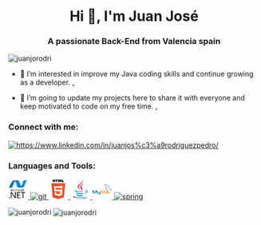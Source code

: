 <h1 align="center">Hi 👋, I'm Juan José</h1>
<h3 align="center">A passionate Back-End from Valencia spain</h3>

<p align="left"> <img src="https://komarev.com/ghpvc/?username=juanjorodri&label=Profile%20views&color=0e75b6&style=flat" alt="juanjorodri" /> </p>

- 👀 I’m interested in improve my Java coding skills and continue growing as a developer. [.](.)

- 💞️ I’m going to update my projects here to share it with everyone and keep motivated to code on my free time. [.](.)

<h3 align="left">Connect with me:</h3>
<p align="left">
<a href="https://linkedin.com/in/https://www.linkedin.com/in/juanjos%c3%a9rodriguezpedro/" target="blank"><img align="center" src="https://raw.githubusercontent.com/rahuldkjain/github-profile-readme-generator/master/src/images/icons/Social/linked-in-alt.svg" alt="https://www.linkedin.com/in/juanjos%c3%a9rodriguezpedro/" height="30" width="40" /></a>
</p>

<h3 align="left">Languages and Tools:</h3>
<p align="left"> <a href="https://dotnet.microsoft.com/" target="_blank" rel="noreferrer"> <img src="https://raw.githubusercontent.com/devicons/devicon/master/icons/dot-net/dot-net-original-wordmark.svg" alt="dotnet" width="40" height="40"/> </a> <a href="https://git-scm.com/" target="_blank" rel="noreferrer"> <img src="https://www.vectorlogo.zone/logos/git-scm/git-scm-icon.svg" alt="git" width="40" height="40"/> </a> <a href="https://www.w3.org/html/" target="_blank" rel="noreferrer"> <img src="https://raw.githubusercontent.com/devicons/devicon/master/icons/html5/html5-original-wordmark.svg" alt="html5" width="40" height="40"/> </a> <a href="https://www.java.com" target="_blank" rel="noreferrer"> <img src="https://raw.githubusercontent.com/devicons/devicon/master/icons/java/java-original.svg" alt="java" width="40" height="40"/> </a> <a href="https://www.mysql.com/" target="_blank" rel="noreferrer"> <img src="https://raw.githubusercontent.com/devicons/devicon/master/icons/mysql/mysql-original-wordmark.svg" alt="mysql" width="40" height="40"/> </a> <a href="https://spring.io/" target="_blank" rel="noreferrer"> <img src="https://www.vectorlogo.zone/logos/springio/springio-icon.svg" alt="spring" width="40" height="40"/> </a> </p>

<p><img align="left" src="https://github-readme-stats.vercel.app/api/top-langs?username=juanjorodri&show_icons=true&locale=en&layout=compact" alt="juanjorodri" /></p>

<p>&nbsp;<img align="center" src="https://github-readme-stats.vercel.app/api?username=juanjorodri&show_icons=true&locale=en" alt="juanjorodri" /></p>
